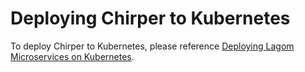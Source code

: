 # Deploying Chirper to Kubernetes

To deploy Chirper to Kubernetes, please reference 
[Deploying Lagom Microservices on Kubernetes](https://developer.lightbend.com/guides/lagom-kubernetes-k8s-deploy-microservices/).
